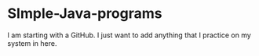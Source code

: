 # SImple-Java-programs
I am starting with a GitHub. I just want to add anything that I practice on my system in here. 
